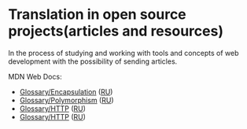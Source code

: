 # Translation in open source projects(articles and resources)
In the process of studying and working with tools and concepts
of web development with the possibility of sending articles.

MDN Web Docs:
  - [Glossary/Encapsulation](https://wiki.developer.mozilla.org/en-US/docs/Glossary/Encapsulation)
  ([RU](https://wiki.developer.mozilla.org/ru/docs/%D0%A1%D0%BB%D0%BE%D0%B2%D0%B0%D1%80%D1%8C/Encapsulation))
  - [Glossary/Polymorphism](https://wiki.developer.mozilla.org/en-US/docs/Glossary/Polymorphism)
  ([RU](https://wiki.developer.mozilla.org/ru/docs/%D0%A1%D0%BB%D0%BE%D0%B2%D0%B0%D1%80%D1%8C/Polymorphism))
  - [Glossary/HTTP](https://wiki.developer.mozilla.org/en-US/docs/Glossary/HTTP)
  ([RU](https://wiki.developer.mozilla.org/ru/docs/%D0%A1%D0%BB%D0%BE%D0%B2%D0%B0%D1%80%D1%8C/HTTP))
  - [Glossary/HTTP](https://wiki.developer.mozilla.org/en-US/docs/Glossary/HTTP_2)
  ([RU](https://wiki.developer.mozilla.org/ru/docs/%D0%A1%D0%BB%D0%BE%D0%B2%D0%B0%D1%80%D1%8C/HTTP_2))
